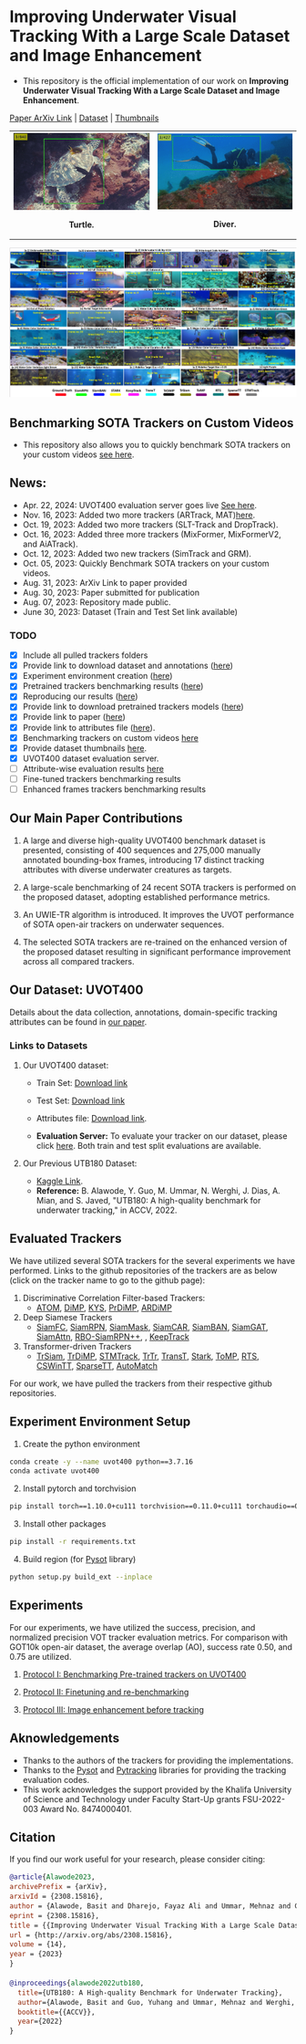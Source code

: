 # Improving Underwater Visual Tracking With a Large Scale Dataset and Image Enhancement

 - This repository is the official implementation of our work on **Improving Underwater Visual Tracking With a Large Scale Dataset and Image Enhancement**.

[Paper ArXiv Link](https://arxiv.org/abs/2308.15816) | [Dataset](./README.md/#our-dataset-uvot400) | [Thumbnails](https://kuacae-my.sharepoint.com/:f:/g/personal/100060517_ku_ac_ae/EoF4-F76hNhFqvxJfomF6YoBw0Dz5mRYubL9KpoWs6gAkw?e=hzKfxp)


<table>
  <tr>
    <th><div align="center">
  <img src="images/Video2.gif" width="300px" />
  <p>Turtle.</p>
</div></th>
    <th><div align="center">
  <img src="images/Video5.gif" width="300px" />
  <p>Diver.</p>
</div></th>
  </tr>
</table>

![Tracking Sample](images/sample_tracking.png)

## Benchmarking SOTA Trackers on Custom Videos

 - This repository also allows you to quickly benchmark SOTA trackers on your custom videos [see here](1_Custom_Benchmarking_README.md). 


## News:
- Apr. 22, 2024: UVOT400 evaluation server goes live [See here](README.md/#links-to-datasets).
- Nov. 16, 2023: Added two more trackers (ARTrack, MAT)[here](1_Custom_Benchmarking_README.md).
- Oct. 19, 2023: Added two more trackers (SLT-Track and DropTrack).
- Oct. 16, 2023: Added three more trackers (MixFormer, MixFormerV2, and AiATrack).
- Oct. 12, 2023: Added two new trackers (SimTrack and GRM).
- Oct. 05, 2023: Quickly Benchmark SOTA trackers on your custom videos. 
- Aug. 31, 2023: ArXiv Link to paper provided
- Aug. 30, 2023: Paper submitted for publication
- Aug. 07, 2023: Repository made public.
- June 30, 2023: Dataset (Train and Test Set link available)

### TODO
- [x] Include all pulled trackers folders
- [x] Provide link to download dataset and annotations ([here](README.md/#links-to-datasets))
- [x] Experiment environment creation ([here](README.md/#experiment-environment-setup))
- [x] Pretrained trackers benchmarking results ([here](1_Benchmarking_README.md))
- [x] Reproducing our results ([here](1_Benchmarking_README.md/#reproducing-our-results))
- [x] Provide link to download pretrained trackers models ([here](https://kuacae-my.sharepoint.com/:f:/g/personal/100060517_ku_ac_ae/EiEaxX6XgplLtXsPv95PURUBSNODK-irvo46Jks38-OmjA?e=bF3X59))
- [x] Provide link to paper ([here](https://arxiv.org/abs/2308.15816))
- [x] Provide link to attributes file ([here](https://kuacae-my.sharepoint.com/:x:/g/personal/100060517_ku_ac_ae/EbL0y6an-EhMqLbDtvBSozEBSGjKg__lvevgKSA1udx3jg?e=Q3Sa9B)).
- [x] Benchmarking trackers on custom videos [here](1_Custom_Benchmarking_README.md)
- [x] Provide dataset thumbnails [here](https://kuacae-my.sharepoint.com/:f:/g/personal/100060517_ku_ac_ae/EoF4-F76hNhFqvxJfomF6YoBw0Dz5mRYubL9KpoWs6gAkw?e=hzKfxp).
- [x] UVOT400 dataset evaluation server.
- [ ] Attribute-wise evaluation results [here](1_Benchmarking_README.md/#attribute-wise-performance-evaluation)
- [ ] Fine-tuned trackers benchmarking results
- [ ] Enhanced frames trackers benchmarking results

## Our Main Paper Contributions

1. A large and diverse high-quality UVOT400 benchmark dataset is presented, consisting of 400 sequences and 275,000 manually annotated bounding-box frames, introducing 17 distinct tracking attributes with diverse underwater creatures as targets.

2. A large-scale benchmarking of 24 recent SOTA trackers is performed on the proposed dataset, adopting established performance metrics.

3. An UWIE-TR algorithm is introduced. It improves the UVOT performance of SOTA open-air trackers on underwater sequences.

4. The selected SOTA trackers are re-trained on the enhanced version of the proposed dataset resulting in significant performance improvement across all compared trackers.

## Our Dataset: UVOT400

Details about the data collection, annotations, domain-specific tracking attributes can be found in [our paper](https://arxiv.org/abs/2308.15816).

### Links to Datasets

1. Our UVOT400 dataset:
   - Train Set: [Download link](https://kuacae-my.sharepoint.com/:f:/g/personal/100060517_ku_ac_ae/Em9CQUgLcY1BnEBqpGUTrxQBnVPzBfpfPcUW7RmH3EON9w?e=Kkric6) 
   - Test Set: [Download link](https://kuacae-my.sharepoint.com/:f:/g/personal/100060517_ku_ac_ae/EmJKcYONDL9Kll9OJkArN-4B9UgfBPejZ8LHAxn6aP__Xg?e=WVyplR)
   - Attributes file: [Download link](https://kuacae-my.sharepoint.com/:x:/g/personal/100060517_ku_ac_ae/EbL0y6an-EhMqLbDtvBSozEBSGjKg__lvevgKSA1udx3jg?e=2wjPAp).
  
   - <b>Evaluation Server:</b> To evaluate your tracker on our dataset, please click [here](https://eval.ai/web/challenges/challenge-page/2268). Both train and test split evaluations are available.

2. Our Previous UTB180 Dataset: 
   - [Kaggle Link](https://www.kaggle.com/dataset/21f6e3008c9ac0f51479b93fe0bb0b015469d70153f8987d9f2c3bb3eebbba99). 
   - **Reference:** B. Alawode, Y. Guo, M. Ummar, N. Werghi, J. Dias, A. Mian, and S. Javed, "UTB180: A high-quality benchmark for underwater tracking," in ACCV, 2022.

## Evaluated Trackers

We have utilized several SOTA trackers for the several experiments we have performed. Links to the github repositories of the trackers are as below (click on the tracker name to go to the github page):

1. Discriminative Correlation Filter-based Trackers:
   - [ATOM](https://github.com/visionml/pytracking), [DiMP](https://github.com/visionml/pytracking), [KYS](https://github.com/visionml/pytracking), [PrDiMP](https://github.com/visionml/pytracking), [ARDiMP](https://github.com/MasterBin-IIAU/AlphaRefine)
2. Deep Siamese Trackers
   - [SiamFC](https://github.com/got-10k/siamfc), [SiamRPN](https://github.com/STVIR/pysot), [SiamMask](https://github.com/STVIR/pysot), [SiamCAR](https://github.com/ohhhyeahhh/SiamCAR), [SiamBAN](https://github.com/hqucv/siamban), [SiamGAT](https://github.com/ohhhyeahhh/SiamGAT), [SiamAttn](https://github.com/msight-tech/research-siamattn), [RBO-SiamRPN++](https://github.com/sansanfree/RBO), , [KeepTrack](https://github.com/visionml/pytracking)
3. Transformer-driven Trackers
   - [TrSiam](https://github.com/594422814/TransformerTrack), [TrDiMP](https://github.com/594422814/TransformerTrack), [STMTrack](https://github.com/fzh0917/STMTrack), [TrTr](https://github.com/tongtybj/TrTr), [TransT](https://github.com/chenxin-dlut/TransT), [Stark](https://github.com/researchmm/Stark), [ToMP](https://github.com/visionml/pytracking), [RTS](https://github.com/visionml/pytracking), [CSWinTT](https://github.com/SkyeSong38/CSWinTT), [SparseTT](https://github.com/fzh0917/SparseTT), [AutoMatch](https://github.com/JudasDie/SOTS)

For our work, we have pulled the trackers from their respective github repositories.

## Experiment Environment Setup

1. Create the python environment

```bash
conda create -y --name uvot400 python==3.7.16
conda activate uvot400  
``` 

2. Install pytorch and torchvision
```bash
pip install torch==1.10.0+cu111 torchvision==0.11.0+cu111 torchaudio==0.10.0 -f https://download.pytorch.org/whl/torch_stable.html
```

3. Install other packages

```bash
pip install -r requirements.txt
```

4. Build region (for [Pysot](https://github.com/STVIR/pysot) library)
```bash
python setup.py build_ext --inplace
```

## Experiments

For our experiments, we have utilized the success, precision, and normalized precision VOT tracker evaluation metrics. For comparison with GOT10k open-air dataset, the average overlap (AO), success rate 0.50, and 0.75 are utilized.

1. [Protocol I: Benchmarking Pre-trained trackers on UVOT400](1_Benchmarking_README.md)

2. [Protocol II: Finetuning and re-benchmarking](2_Finetuning_Benchmarking.MD)

3. [Protocol III: Image enhancement before tracking](3_Enhanced_Benchmarking_README.md)

## Aknowledgements

- Thanks to the authors of the trackers for providing the implementations.
- Thanks to the [Pysot](https://github.com/STVIR/pysot) and [Pytracking](https://github.com/visionml/pytracking) libraries for providing the tracking evaluation codes.
- This work acknowledges the support provided by the Khalifa University of Science and Technology under Faculty Start-Up grants FSU-2022-003 Award No. 8474000401.

## Citation

If you find our work useful for your research, please consider citing:

```bibtex
@article{Alawode2023,
archivePrefix = {arXiv},
arxivId = {2308.15816},
author = {Alawode, Basit and Dharejo, Fayaz Ali and Ummar, Mehnaz and Guo, Yuhang and Mahmood, Arif and Werghi, Naoufel and Khan, Fahad Shahbaz and Matas, Jiri and Javed, Sajid},
eprint = {2308.15816},
title = {{Improving Underwater Visual Tracking With a Large Scale Dataset and Image Enhancement}},
url = {http://arxiv.org/abs/2308.15816},
volume = {14},
year = {2023}
}

@inproceedings{alawode2022utb180,
  title={UTB180: A High-quality Benchmark for Underwater Tracking},
  author={Alawode, Basit and Guo, Yuhang and Ummar, Mehnaz and Werghi, Naoufel and Dias, Jorge and Mian, Ajmal and Javed, Sajid},
  booktitle={{ACCV}},
  year={2022}
}
```
